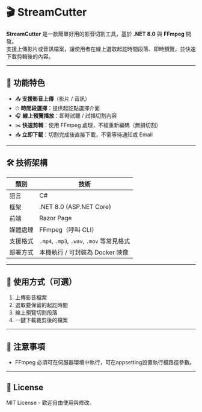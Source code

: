 # 🎬 StreamCutter

**StreamCutter** 是一款簡單好用的影音切割工具，基於 **.NET 8.0** 與 **FFmpeg** 開發。  
支援上傳影片或音訊檔案，讓使用者在線上選取起訖時間段落、即時預覽，並快速下載剪輯後的內容。

---

## 🔧 功能特色

- 📤 **支援影音上傳**（影片 / 音訊）
- ⏱ **時間段選擇**：提供起訖點選擇介面
- 🎧 **線上預覽播放**：即時試聽 / 試播切割內容
- ✂️ **快速剪輯**：使用 FFmpeg 處理，不經重新編碼（無損切割）
- 📥 **立即下載**：切割完成後直接下載，不需等待通知或 Email

---

## 🛠 技術架構

| 類別       | 技術                        |
|------------|-----------------------------|
| 語言       | C#                          |
| 框架       | .NET 8.0 (ASP.NET Core)     |
| 前端       | Razor Page                  |
| 媒體處理   | FFmpeg（呼叫 CLI）          |
| 支援格式   | `.mp4`, `.mp3`, `.wav`, `.mov` 等常見格式 |
| 部署方式   | 本機執行 / 可封裝為 Docker 映像 |

---

## 📂 使用方式（可選）

1. 上傳影音檔案
2. 選取要保留的起訖時間
3. 線上預覽切割段落
4. 一鍵下載裁剪後的檔案

---

## 📌 注意事項

- FFmpeg 必須可在伺服器環境中執行，可在appsetting設置執行檔路徑參數。

---

## 📜 License

MIT License - 歡迎自由使用與修改。
